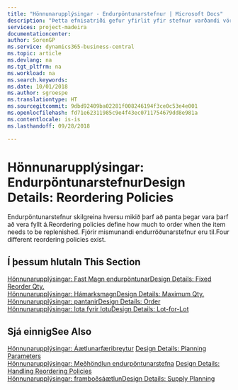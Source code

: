 ```yaml
---
title: "Hönnunarupplýsingar - Endurpöntunarstefnur | Microsoft Docs"
description: "Þetta efnisatriði gefur yfirlit yfir stefnur varðandi vöruáfyllingar."
services: project-madeira
documentationcenter: 
author: SorenGP
ms.service: dynamics365-business-central
ms.topic: article
ms.devlang: na
ms.tgt_pltfrm: na
ms.workload: na
ms.search.keywords: 
ms.date: 10/01/2018
ms.author: sgroespe
ms.translationtype: HT
ms.sourcegitcommit: 9dbd92409ba02281f008246194f3ce0c53e4e001
ms.openlocfilehash: fd71e62311985c9e4f43ec0711754679dd8e981a
ms.contentlocale: is-is
ms.lasthandoff: 09/28/2018

---
```

# <a name="design-details-reordering-policies"></a><span data-ttu-id="b7f74-103">Hönnunarupplýsingar: Endurpöntunarstefnur</span><span class="sxs-lookup"><span data-stu-id="b7f74-103">Design Details: Reordering Policies</span></span>
<span data-ttu-id="b7f74-104">Endurpöntunarstefnur skilgreina hversu mikið þarf að panta þegar vara þarf að vera fyllt á.</span><span class="sxs-lookup"><span data-stu-id="b7f74-104">Reordering policies define how much to order when the item needs to be replenished.</span></span> <span data-ttu-id="b7f74-105">Fjórir mismunandi endurröðunarstefnur eru til.</span><span class="sxs-lookup"><span data-stu-id="b7f74-105">Four different reordering policies exist.</span></span>  

## <a name="in-this-section"></a><span data-ttu-id="b7f74-106">Í þessum hluta</span><span class="sxs-lookup"><span data-stu-id="b7f74-106">In This Section</span></span>  
[<span data-ttu-id="b7f74-107">Hönnunarupplýsingar: Fast Magn endurpöntunar</span><span class="sxs-lookup"><span data-stu-id="b7f74-107">Design Details: Fixed Reorder Qty.</span></span>](design-details-fixed-reorder-qty.md)  
[<span data-ttu-id="b7f74-108">Hönnunarupplýsingar: Hámarksmagn</span><span class="sxs-lookup"><span data-stu-id="b7f74-108">Design Details: Maximum Qty.</span></span>](design-details-maximum-qty.md)  
[<span data-ttu-id="b7f74-109">Hönnunarupplýsingar: pantanir</span><span class="sxs-lookup"><span data-stu-id="b7f74-109">Design Details: Order</span></span>](design-details-order.md)  
[<span data-ttu-id="b7f74-110">Hönnunarupplýsingar: lota fyrir lotu</span><span class="sxs-lookup"><span data-stu-id="b7f74-110">Design Details: Lot-for-Lot</span></span>](design-details-lot-for-lot.md)  

## <a name="see-also"></a><span data-ttu-id="b7f74-111">Sjá einnig</span><span class="sxs-lookup"><span data-stu-id="b7f74-111">See Also</span></span>  
<span data-ttu-id="b7f74-112">[Hönnunarupplýsingar: Áætlunarfæribreytur](design-details-planning-parameters.md) </span><span class="sxs-lookup"><span data-stu-id="b7f74-112">[Design Details: Planning Parameters](design-details-planning-parameters.md) </span></span>  
<span data-ttu-id="b7f74-113">[Hönnunarupplýsingar: Meðhöndlun endurpöntunarstefna](design-details-handling-reordering-policies.md) </span><span class="sxs-lookup"><span data-stu-id="b7f74-113">[Design Details: Handling Reordering Policies](design-details-handling-reordering-policies.md) </span></span>  
[<span data-ttu-id="b7f74-114">Hönnunarupplýsingar: framboðsáætlun</span><span class="sxs-lookup"><span data-stu-id="b7f74-114">Design Details: Supply Planning</span></span>](design-details-supply-planning.md)

